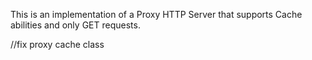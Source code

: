 This is an implementation of a Proxy HTTP Server that supports Cache abilities and only GET requests.



//fix proxy cache class
